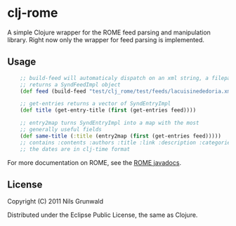 # clj-rome

A simple Clojure wrapper for the ROME feed parsing and manipulation library. Right now only the wrapper for feed parsing is implemented.

## Usage

```clojure
    ;; build-feed will automaticaly dispatch on an xml string, a filepath or an url
    ;; returns a SyndFeedImpl object
    (def feed (build-feed "test/clj_rome/test/feeds/lacuisinededoria.xml"))

    ;; get-entries returns a vector of SyndEntryImpl
    (def title (get-entry-title (first (get-entries feed))))

    ;; entry2map turns SyndEntryImpl into a map with the most
    ;; generally useful fields
    (def same-title (:title (entry2map (first (get-entries feed)))))
    ;; contains :contents :authors :title :link :description :categories :updated-date :published-date
    ;; the dates are in clj-time format
```

For more documentation on ROME, see the [ROME javadocs](http://www.jarvana.com/jarvana/view/net/java/dev/rome/rome/1.0.0/rome-1.0.0-javadoc.jar!/index.html).

## License

Copyright (C) 2011 Nils Grunwald

Distributed under the Eclipse Public License, the same as Clojure.
